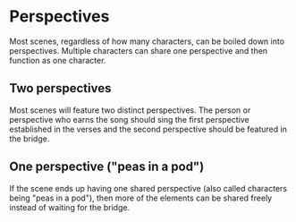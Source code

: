 # Perspectives

Most scenes, regardless of how many characters, can be boiled down into perspectives. Multiple characters can share one perspective and then function as one character.

## Two perspectives

Most scenes will feature two distinct perspectives. The person or perspective who earns the song should sing the first perspective established in the verses and the second perspective should be featured in the bridge.

## One perspective \("peas in a pod"\)

If the scene ends up having one shared perspective \(also called characters being "peas in a pod"\), then more of the elements can be shared freely instead of waiting for the bridge.

